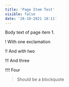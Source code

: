 ```yaml
---
title: 'Page Item Test'
visible: false
date: '26-10-2021 18:11'
---
```


Body text of page item 1.

! With one exclamation

!! And with two

!!! And three

!!!! Four

> Should be a blockquote
